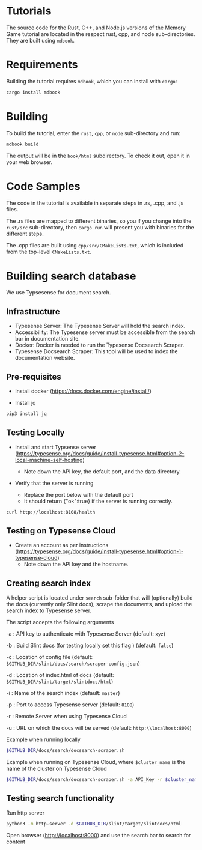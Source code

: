 <!-- Copyright © SixtyFPS GmbH <info@slint.dev> ; SPDX-License-Identifier: MIT -->

# Tutorials

The source code for the Rust, C++, and Node.js versions of the Memory Game tutorial are located in
the respect rust, cpp, and node sub-directories. They are built using `mdbook`.

# Requirements

Building the tutorial requires `mdbook`, which you can install with `cargo`:

```sh
cargo install mdbook
```

# Building

To build the tutorial, enter the `rust`, `cpp`, or `node` sub-directory and run:

```sh
mdbook build
```

The output will be in the `book/html` subdirectory. To check it out, open it in your web browser.

# Code Samples

The code in the tutorial is available in separate steps in .rs, .cpp, and .js files.

The .rs files are mapped to different binaries, so you if you change into the `rust/src`
sub-directory, then `cargo run` will present you with binaries for the different steps.

The .cpp files are built using `cpp/src/CMakeLists.txt`, which is included from the top-level
`CMakeLists.txt`.

# Building search database

We use Typsesense for document search.

## Infrastructure

* Typesense Server: The Typesense Server will hold the search index.
* Accessibility: The Typesense server must be accessible from the search bar in documentation site.
* Docker: Docker is needed to run the Typesense Docsearch Scraper.
* Typesense Docsearch Scraper: This tool will be used to index the documentation website.

## Pre-requisites

* Install docker (<https://docs.docker.com/engine/install/>)

* Install jq

```sh
pip3 install jq
```

## Testing Locally

* Install and start Typsense server (<https://typesense.org/docs/guide/install-typesense.html#option-2-local-machine-self-hosting>)
  * Note down the API key, the default port, and the data directory.

* Verify that the server is running
  * Replace the port below with the default port
  * It should return {"ok":true} if the server is running correctly.

```sh
curl http://localhost:8108/health
```

## Testing on Typesense Cloud

* Create an account as per instructions (<https://typesense.org/docs/guide/install-typesense.html#option-1-typesense-cloud>)
  * Note down the API key and the hostname.

## Creating search index

A helper script is located under `search` sub-folder that will (optionally) build the docs (currently only Slint docs), scrape the documents, and upload the search index to Typesense server.

The script accepts the following arguments

-a : API key to authenticate with Typesense Server (default: `xyz`)

-b : Build Slint docs (for testing locally set this flag ) (default: `false`)

-c : Location of config file (default: `$GITHUB_DIR/slint/docs/search/scraper-config.json`)

-d : Location of index.html of docs (default: `$GITHUB_DIR/slint/target/slintdocs/html`)

-i : Name of the search index (default: `master`)

-p : Port to access Typesense server (default: `8108`)

-r : Remote Server when using Typesense Cloud

-u : URL on which the docs will be served (default: `http:\\localhost:8000`)

Example when running locally

```sh
$GITHUB_DIR/docs/search/docsearch-scraper.sh
```

Example when running on Typesense Cloud, where `$cluster_name` is the name of the cluster on Typesense Cloud

```sh
$GITHUB_DIR/docs/search/docsearch-scraper.sh -a API_Key -r $cluster_name.a1.typesense.net
```

## Testing search functionality

Run http server

```sh
python3 -m http.server -d $GITHUB_DIR/slint/target/slintdocs/html
```

Open browser (<http://localhost:8000>) and use the search bar to search for content
